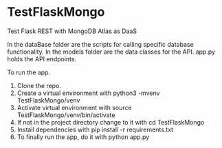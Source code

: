 # TestFlaskMongo
Test Flask REST with MongoDB Atlas as DaaS

In the dataBase folder are the scripts for calling specific database functionality.
In the models folder are the data classes for the API.
app.py holds the API endpoints.

To run the app.
  1. Clone the repo.
  2. Create a virtual environment with python3 -mvenv TestFlaskMongo/venv
  3. Activate virtual environment with source TestFlaskMongo/venv/bin/activate
  4. If not in the project directory change to it with cd TestFlaskMongo
  5. Install dependencies with pip install -r requirements.txt
  6. To finally run the app, do it with python app.py
